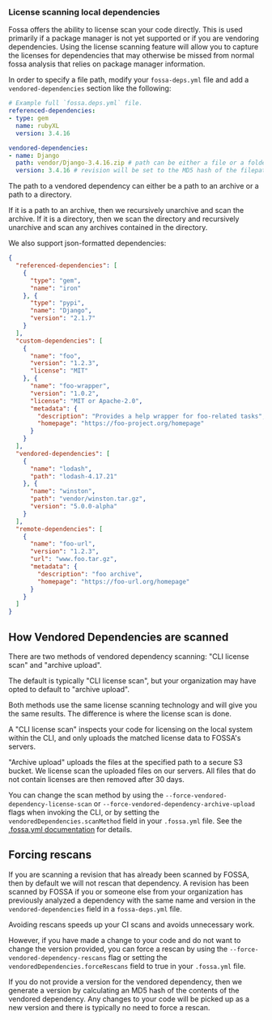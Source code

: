 ### License scanning local dependencies

Fossa offers the ability to license scan your code directly. This is used primarily if a package manager is not yet supported or if you are vendoring dependencies. Using the license scanning feature will allow you to capture the licenses for dependencies that may otherwise be missed from normal fossa analysis that relies on package manager information.

In order to specify a file path, modify your `fossa-deps.yml` file and add a `vendored-dependencies` section like the following:

```yml
# Example full `fossa.deps.yml` file.
referenced-dependencies:
- type: gem
  name: rubyXL
  version: 3.4.16

vendored-dependencies:
- name: Django
  path: vendor/Django-3.4.16.zip # path can be either a file or a folder.
  version: 3.4.16 # revision will be set to the MD5 hash of the filepath if left unspecified.
```

The path to a vendored dependency can either be a path to an archive or a path to a directory.

If it is a path to an archive, then we recursively unarchive and scan the archive. If it is a directory, then we scan the directory and recursively unarchive and scan any archives contained in the directory.

We also support json-formatted dependencies:

```json
{
  "referenced-dependencies": [
    {
      "type": "gem",
      "name": "iron"
    }, {
      "type": "pypi",
      "name": "Django",
      "version": "2.1.7"
    }
  ],
  "custom-dependencies": [
    {
      "name": "foo",
      "version": "1.2.3",
      "license": "MIT"
    }, {
      "name": "foo-wrapper",
      "version": "1.0.2",
      "license": "MIT or Apache-2.0",
      "metadata": {
        "description": "Provides a help wrapper for foo-related tasks",
        "homepage": "https://foo-project.org/homepage"
      }
    }
  ],
  "vendored-dependencies": [
    {
      "name": "lodash",
      "path": "lodash-4.17.21"
    }, {
      "name": "winston",
      "path": "vendor/winston.tar.gz",
      "version": "5.0.0-alpha"
    }
  ],
  "remote-dependencies": [
    {
      "name": "foo-url",
      "version": "1.2.3",
      "url": "www.foo.tar.gz",
      "metadata": {
        "description": "foo archive",
        "homepage": "https://foo-url.org/homepage"
      }
    }
  ]
}
```
## How Vendored Dependencies are scanned

There are two methods of vendored dependency scanning: "CLI license scan" and "archive upload".

The default is typically "CLI license scan", but your organization may have opted to default to "archive upload".

Both methods use the same license scanning technology and will give you the same results. The difference is where the license scan is done.

A "CLI license scan" inspects your code for licensing on the local system within the CLI, and only uploads the matched license data to FOSSA's servers.

"Archive upload" uploads the files at the specified path to a secure S3 bucket. We license scan the uploaded files on our servers. All files that do not contain licenses are then removed after 30 days.

You can change the scan method by using the `--force-vendored-dependency-license-scan` or `--force-vendored-dependency-archive-upload` flags when invoking the CLI, or by setting the `vendoredDependencies.scanMethod` field in your `.fossa.yml` file. See the [.fossa.yml documentation](https://github.com/fossas/fossa-cli/blob/master/docs/references/files/fossa-yml.md) for details.

## Forcing rescans

If you are scanning a revision that has already been scanned by FOSSA, then by default we will not rescan that dependency. A revision has been scanned by FOSSA if you or someone else from your organization has previously analyzed a dependency with the same name and version in the `vendored-dependencies` field in a `fossa-deps.yml` file.

Avoiding rescans speeds up your CI scans and avoids unnecessary work.

However, if you have made a change to your code and do not want to change the version provided, you can force a rescan by using the `--force-vendored-dependency-rescans` flag or setting the `vendoredDependencies.forceRescans` field to true in your `.fossa.yml` file.

If you do not provide a version for the vendored dependency, then we generate a version by calculating an MD5 hash of the contents of the vendored dependency. Any changes to your code will be picked up as a new version and there is typically no need to force a rescan.

